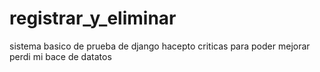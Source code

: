 # registrar_y_eliminar
sistema basico de prueba de django
hacepto criticas para poder mejorar 
perdi mi bace de datatos
